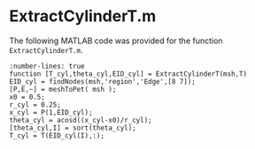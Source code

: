 # ExtractCylinderT.m 

The following MATLAB code was provided for the function `ExtractCylinderT.m`.

```{code} matlab
:number-lines: true
function [T_cyl,theta_cyl,EID_cyl] = ExtractCylinderT(msh,T)
EID_cyl = findNodes(msh,'region','Edge',[8 7]);
[P,E,~] = meshToPet( msh );
x0 = 0.5;
r_cyl = 0.25;
x_cyl = P(1,EID_cyl);
theta_cyl = acosd((x_cyl-x0)/r_cyl);
[theta_cyl,I] = sort(theta_cyl);
T_cyl = T(EID_cyl(I),:);
```